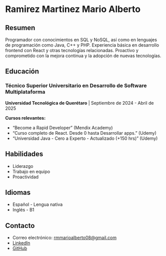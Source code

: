 # Ramirez Martinez Mario Alberto

## Resumen
Programador con conocimientos en SQL y NoSQL, así como en lenguajes de programación como Java, C++ y PHP. Experiencia básica en desarrollo frontend con React y otras tecnologías relacionadas. Proactivo y comprometido con la mejora continua y la adopción de nuevas tecnologías.

## Educación
### Técnico Superior Universitario en Desarrollo de Software Multiplataforma
**Universidad Tecnológica de Querétaro** | Septiembre de 2024 - Abril de 2025

**Cursos relevantes:**
- “Become a Rapid Developer” (Mendix Academy)
- “Curso completo de React. Desde 0 hasta Desarrollar apps.” (Udemy)
- “Universidad Java - Cero a Experto - Actualizado (+150 hrs)” (Udemy)

## Habilidades
- Liderazgo
- Trabajo en equipo
- Proactividad

## Idiomas
- Español - Lengua nativa
- Inglés - B1 

## Contacto
- Correo electrónico: [rmmarioalberto08@gmail.com](mailto:rmmarioalberto08@gmail.com)
- [LinkedIn](https://www.linkedin.com/in/mario-alberto-ramirez-martinez-12215b34a/)
- [GitHub](https://github.com/rmMarioAlberto)
